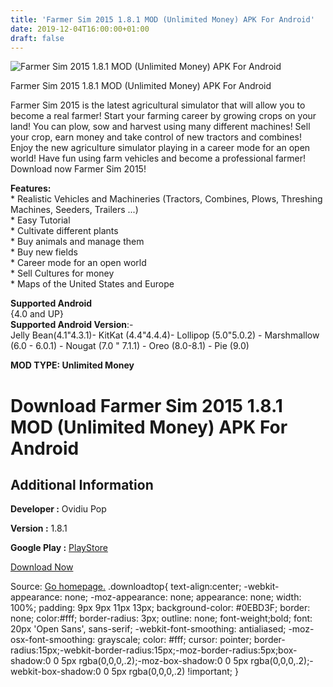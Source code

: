 ```yaml
---
title: 'Farmer Sim 2015 1.8.1 MOD (Unlimited Money) APK For Android'
date: 2019-12-04T16:00:00+01:00
draft: false
---
```


![Farmer Sim 2015 1.8.1 MOD (Unlimited Money) APK For Android](https://i1.wp.com/apkhome.net/wp-content/uploads/2019/12/Farmer-Sim-2015.png "Farmer Sim 2015 1.8.1 MOD (Unlimited Money) APK For Android")

  

Farmer Sim 2015 1.8.1 MOD (Unlimited Money) APK For Android

Farmer Sim 2015 is the latest agricultural simulator that will allow you to become a real farmer! Start your farming career by growing crops on your land! You can plow, sow and harvest using many different machines! Sell your crop, earn money and take control of new tractors and combines! Enjoy the new agriculture simulator playing in a career mode for an open world! Have fun using farm vehicles and become a professional farmer! Download now Farmer Sim 2015!

**Features:**  
\* Realistic Vehicles and Machineries (Tractors, Combines, Plows, Threshing Machines, Seeders, Trailers ...)  
\* Easy Tutorial  
\* Cultivate different plants  
\* Buy animals and manage them  
\* Buy new fields  
\* Career mode for an open world  
\* Sell Cultures for money  
\* Maps of the United States and Europe

**Supported Android**  
{4.0 and UP}  
**Supported Android Version**:-  
Jelly Bean(4.1"4.3.1)- KitKat (4.4"4.4.4)- Lollipop (5.0"5.0.2) - Marshmallow (6.0 - 6.0.1) - Nougat (7.0 " 7.1.1) - Oreo (8.0-8.1) - Pie (9.0)

**MOD TYPE: Unlimited Money**

Download Farmer Sim 2015 1.8.1 MOD (Unlimited Money) APK For Android
====================================================================

Additional Information
----------------------

**Developer :** Ovidiu Pop

**Version :** 1.8.1

**Google Play :** [PlayStore](https://play.google.com/store/apps/details?id=com.ovilex.farmersim2015)

  

[Download Now](https://store4app.co/post/farmer-sim-2015-1-8-1-mod-unlimited-money-apk-for-android_1575471526)

  
Source: [Go homepage.](https://store4app.co/post/farmer-sim-2015-1-8-1-mod-unlimited-money-apk-for-android_1575471526) .downloadtop{ text-align:center; -webkit-appearance: none; -moz-appearance: none; appearance: none; width: 100%; padding: 9px 9px 11px 13px; background-color: #0EBD3F; border: none; color:#fff; border-radius: 3px; outline: none; font-weight;bold; font: 20px 'Open Sans', sans-serif; -webkit-font-smoothing: antialiased; -moz-osx-font-smoothing: grayscale; color: #fff; cursor: pointer; border-radius:15px;-webkit-border-radius:15px;-moz-border-radius:5px;box-shadow:0 0 5px rgba(0,0,0,.2);-moz-box-shadow:0 0 5px rgba(0,0,0,.2);-webkit-box-shadow:0 0 5px rgba(0,0,0,.2) !important; }